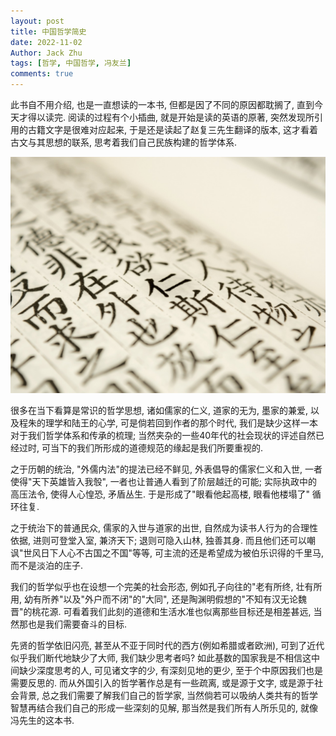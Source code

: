 ```yaml
---
layout: post
title: 中国哲学简史
date: 2022-11-02
Author: Jack Zhu
tags: [哲学, 中国哲学, 冯友兰]
comments: true
---
```


此书自不用介绍, 也是一直想读的一本书, 但都是因了不同的原因都耽搁了,
直到今天才得以读完. 阅读的过程有个小插曲, 就是开始是读的英语的原著,
突然发现所引用的古籍文字是很难对应起来, 于是还是读起了赵复三先生翻译的版本,
这才看着古文与其思想的联系, 思考着我们自己民族构建的哲学体系.

![confucious](/assets/images/confucius2.png)

很多在当下看算是常识的哲学思想, 诸如儒家的仁义, 道家的无为, 墨家的兼爱,
以及程朱的理学和陆王的心学, 可是倘若回到作者的那个时代,
我们是缺少这样一本对于我们哲学体系和传承的梳理;
当然夹杂的一些40年代的社会现状的评述自然已经过时,
可当下的我们所形成的道德规范的缘起是我们所要重视的.

之于历朝的统治, "外儒内法"的提法已经不鲜见, 外表倡导的儒家仁义和入世,
一者使得"天下英雄皆入我彀", 一者也让普通人看到了阶层越迁的可能;
实际执政中的高压法令, 使得人心惶恐, 矛盾丛生.
于是形成了"眼看他起高楼, 眼看他楼塌了" 循环往复.

之于统治下的普通民众, 儒家的入世与道家的出世, 自然成为读书人行为的合理性依据,
进则可登堂入室, 兼济天下; 退则可隐入山林, 独善其身.
而且他们还可以嘲讽"世风日下人心不古国之不国"等等,
可主流的还是希望成为被伯乐识得的千里马,而不是淡泊的庄子. 

我们的哲学似乎也在设想一个完美的社会形态, 例如孔子向往的"老有所终, 壮有所用,
幼有所养"以及"外户而不闭"的"大同", 还是陶渊明假想的"不知有汉无论魏晋"的桃花源.
可看着我们此刻的道德和生活水准也似离那些目标还是相差甚远,
当然那也是我们需要奋斗的目标.

先贤的哲学依旧闪亮, 甚至从不亚于同时代的西方(例如希腊或者欧洲),
可到了近代似乎我们断代地缺少了大师, 我们缺少思考者吗?
如此基数的国家我是不相信这中间缺少深度思考的人, 可见诸文字的少,
有深刻见地的更少, 至于个中原因我们也是需要反思的.
而从外国引入的哲学著作总是有一些疏离, 或是源于文字, 或是源于社会背景,
总之我们需要了解我们自己的哲学家,
当然倘若可以吸纳人类共有的哲学智慧再结合我们自己的形成一些深刻的见解,
那当然是我们所有人所乐见的, 就像冯先生的这本书.
